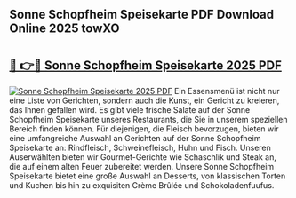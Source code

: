 ## Sonne Schopfheim Speisekarte PDF Download Online 2025 towXO

# <h2><a href="http://gc6nt9t.nevu.top/?p=Sonne+Schopfheim+Speisekarte">🔗 👉🔴 Sonne Schopfheim Speisekarte 2025 PDF</a></h2>

[![Sonne Schopfheim Speisekarte 2025 PDF](https://i.imgur.com/dBaPXMq.png)](http://gc6nt9t.nevu.top/?p=Sonne+Schopfheim+Speisekarte)
Ein Essensmenü ist nicht nur eine Liste von Gerichten, sondern auch die Kunst, ein Gericht zu kreieren, das Ihnen gefallen wird. Es gibt viele frische Salate auf der Sonne Schopfheim Speisekarte unseres Restaurants, die Sie in unserem speziellen Bereich finden können. Für diejenigen, die Fleisch bevorzugen, bieten wir eine umfangreiche Auswahl an Gerichten auf der Sonne Schopfheim Speisekarte an: Rindfleisch, Schweinefleisch, Huhn und Fisch. Unseren Auserwählten bieten wir Gourmet-Gerichte wie Schaschlik und Steak an, die auf einem alten Feuer zubereitet werden. Unsere Sonne Schopfheim Speisekarte bietet eine große Auswahl an Desserts, von klassischen Torten und Kuchen bis hin zu exquisiten Crème Brûlée und Schokoladenfuufus.
